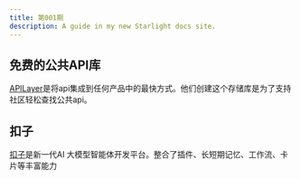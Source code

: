 ```yaml
---
title: 第001期
description: A guide in my new Starlight docs site.
---
```



## 免费的公共API库

[APILayer](https://github.com/public-apis/public-apis?tab=readme-ov-file)是将api集成到任何产品中的最快方式。他们创建这个存储库是为了支持社区轻松查找公共api。


## 扣子

[扣子](https://www.coze.cn)是新一代AI 大模型智能体开发平台。整合了插件、长短期记忆、工作流、卡片等丰富能力

